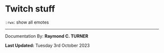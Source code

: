 # Twitch stuff
`:rwx`: show all emotes






---

Documentation By: **Raymond C. TURNER**

**Last Updated:** Tuesday 3rd October 2023